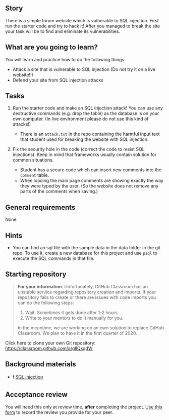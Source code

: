 ## Story

There is a simple forum website which is vulnerable to SQL injection.
First run the starter code and try to hack it! After you managed to break the site your task will be to find and eliminate its vulnerabilities.

## What are you going to learn?

You will learn and practice how to do the following things:
- Attack a site that is vulnerable to SQL injection (Do not try it on a live website!!)
- Defend your site from SQL injection attacks

## Tasks


1. Run the starter code and make an SQL injection attack! You can use any destructive commands (e.g. drop the table) as the database is on your own computer. (In live environment please do not use this kind of attacks!)

    - There is an `attack.txt` in the repo containing the harmful input text that student used for breaking the website with SQL injection.

2. Fix the security hole in the code (correct the code to resist SQL injections). Keep in mind that frameworks usually contain solution for common situations.

    - Student has a secure code which can insert new comments into the `comment` table.
    - When loading the main page comments are showing exactly the way they were typed by the user. (So the website does not remove any parts of the comments when saving.)


## General requirements


None

## Hints

- You can find an sql file with the sample data in the data folder in the git repo. To use it, create a new database for this project and use `psql` to execute the SQL commands in that file.

## Starting repository

> **For your information**: Unfortunately, GitHub Classroom has an unstable service regarding repository creation and imports. If your repository fails to create or there are issues with code imports you can do the following steps:
>
> 1. Wait. Sometimes it gets done after 1-2 hours.
> 2. Write to your mentors to do it manually for you.
>
> In the meantime, we are working on an own solution to replace GitHub Classroom. We plan to have it in the first quarter of 2020.


Click here to clone your own Git repository:
https://classroom.github.com/a/gIlQxqdW

## Background materials

- :exclamation: [SQL injection](https://learn.code.cool/full-stack/#/../pages/web-security/sql-injection)

## Acceptance review

You will need this only at review time, **after** completing the project.
[Use this form](https://forms.gle/tCBkXXvAtHRPDWSj8) to record the review you provide for your peer.
